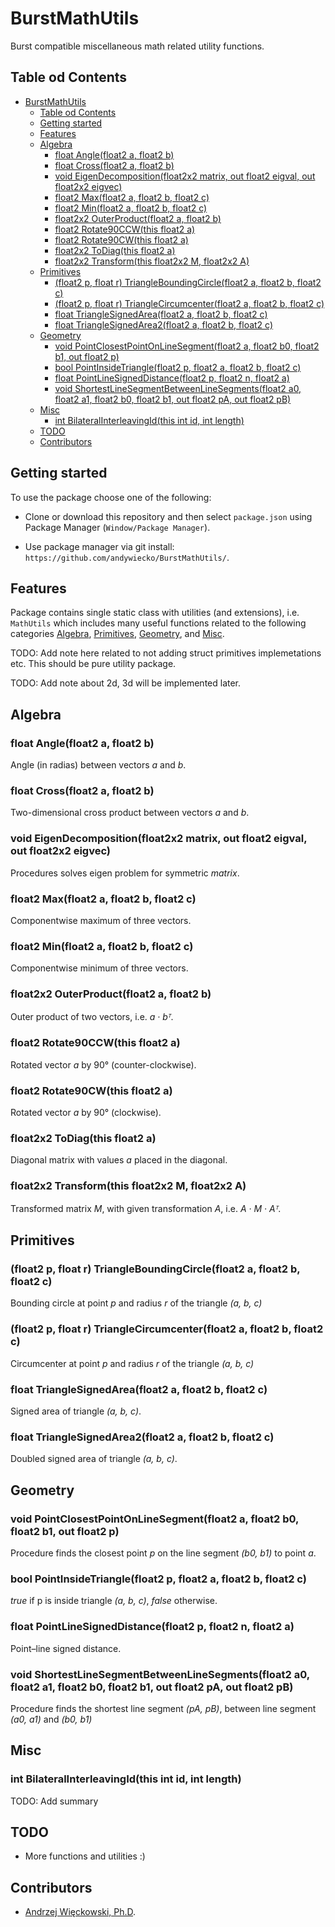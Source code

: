 # BurstMathUtils

Burst compatible miscellaneous math related utility functions.

## Table od Contents

- [BurstMathUtils](#burstmathutils)
  - [Table od Contents](#table-od-contents)
  - [Getting started](#getting-started)
  - [Features](#features)
  - [Algebra](#algebra)
    - [float Angle(float2 a, float2 b)](#float-anglefloat2-a-float2-b)
    - [float Cross(float2 a, float2 b)](#float-crossfloat2-a-float2-b)
    - [void EigenDecomposition(float2x2 matrix, out float2 eigval, out float2x2 eigvec)](#void-eigendecompositionfloat2x2-matrix-out-float2-eigval-out-float2x2-eigvec)
    - [float2 Max(float2 a, float2 b, float2 c)](#float2-maxfloat2-a-float2-b-float2-c)
    - [float2 Min(float2 a, float2 b, float2 c)](#float2-minfloat2-a-float2-b-float2-c)
    - [float2x2 OuterProduct(float2 a, float2 b)](#float2x2-outerproductfloat2-a-float2-b)
    - [float2 Rotate90CCW(this float2 a)](#float2-rotate90ccwthis-float2-a)
    - [float2 Rotate90CW(this float2 a)](#float2-rotate90cwthis-float2-a)
    - [float2x2 ToDiag(this float2 a)](#float2x2-todiagthis-float2-a)
    - [float2x2 Transform(this float2x2 M, float2x2 A)](#float2x2-transformthis-float2x2-m-float2x2-a)
  - [Primitives](#primitives)
    - [(float2 p, float r) TriangleBoundingCircle(float2 a, float2 b, float2 c)](#float2-p-float-r-triangleboundingcirclefloat2-a-float2-b-float2-c)
    - [(float2 p, float r) TriangleCircumcenter(float2 a, float2 b, float2 c)](#float2-p-float-r-trianglecircumcenterfloat2-a-float2-b-float2-c)
    - [float TriangleSignedArea(float2 a, float2 b, float2 c)](#float-trianglesignedareafloat2-a-float2-b-float2-c)
    - [float TriangleSignedArea2(float2 a, float2 b, float2 c)](#float-trianglesignedarea2float2-a-float2-b-float2-c)
  - [Geometry](#geometry)
    - [void PointClosestPointOnLineSegment(float2 a, float2 b0, float2 b1, out float2 p)](#void-pointclosestpointonlinesegmentfloat2-a-float2-b0-float2-b1-out-float2-p)
    - [bool PointInsideTriangle(float2 p, float2 a, float2 b, float2 c)](#bool-pointinsidetrianglefloat2-p-float2-a-float2-b-float2-c)
    - [float PointLineSignedDistance(float2 p, float2 n, float2 a)](#float-pointlinesigneddistancefloat2-p-float2-n-float2-a)
    - [void ShortestLineSegmentBetweenLineSegments(float2 a0, float2 a1, float2 b0, float2 b1, out float2 pA, out float2 pB)](#void-shortestlinesegmentbetweenlinesegmentsfloat2-a0-float2-a1-float2-b0-float2-b1-out-float2-pa-out-float2-pb)
  - [Misc](#misc)
    - [int BilateralInterleavingId(this int id, int length)](#int-bilateralinterleavingidthis-int-id-int-length)
  - [TODO](#todo)
  - [Contributors](#contributors)

## Getting started

To use the package choose one of the following:

- Clone or download this repository and then select `package.json` using Package Manager (`Window/Package Manager`).

- Use package manager via git install: `https://github.com/andywiecko/BurstMathUtils/`.

## Features

Package contains single static class with utilities (and extensions), i.e. `MathUtils` which includes many
useful functions related to the following categories
[Algebra](#algebra),
[Primitives](#primitives),
[Geometry](#geometry), and
[Misc](#misc).

TODO: Add note here related to not adding struct primitives implemetations etc. This should be pure utility package.

TODO: Add note about 2d, 3d will be implemented later.

## Algebra

### float Angle(float2 a, float2 b)

Angle (in radias) between vectors _a_ and _b_.

### float Cross(float2 a, float2 b)

Two-dimensional cross product between vectors _a_ and _b_.

### void EigenDecomposition(float2x2 matrix, out float2 eigval, out float2x2 eigvec)

Procedures solves eigen problem for symmetric _matrix_.

### float2 Max(float2 a, float2 b, float2 c)

Componentwise maximum of three vectors.

### float2 Min(float2 a, float2 b, float2 c)

Componentwise minimum of three vectors.

### float2x2 OuterProduct(float2 a, float2 b)

Outer product of two vectors, i.e. _a · bᵀ_.

### float2 Rotate90CCW(this float2 a)

Rotated vector _a_ by 90° (counter-clockwise).

### float2 Rotate90CW(this float2 a)

Rotated vector _a_ by 90° (clockwise).

### float2x2 ToDiag(this float2 a)

Diagonal matrix with values _a_ placed in the diagonal.

### float2x2 Transform(this float2x2 M, float2x2 A)

Transformed matrix _M_, with given transformation _A_, i.e. _A · M · Aᵀ_.

## Primitives

### (float2 p, float r) TriangleBoundingCircle(float2 a, float2 b, float2 c)

Bounding circle at point _p_ and radius _r_ of the triangle _(a, b, c)_

### (float2 p, float r) TriangleCircumcenter(float2 a, float2 b, float2 c)

Circumcenter at point _p_ and radius _r_ of the triangle _(a, b, c)_

### float TriangleSignedArea(float2 a, float2 b, float2 c)

Signed area of triangle _(a, b, c)_.

### float TriangleSignedArea2(float2 a, float2 b, float2 c)

Doubled signed area of triangle  _(a, b, c)_.

## Geometry

### void PointClosestPointOnLineSegment(float2 a, float2 b0, float2 b1, out float2 p)

Procedure finds the closest point _p_ on the line segment _(b0, b1)_ to point _a_.

### bool PointInsideTriangle(float2 p, float2 a, float2 b, float2 c)

_true_ if p is inside triangle _(a, b, c)_, _false_ otherwise.

### float PointLineSignedDistance(float2 p, float2 n, float2 a)

Point–line signed distance.

### void ShortestLineSegmentBetweenLineSegments(float2 a0, float2 a1, float2 b0, float2 b1, out float2 pA, out float2 pB)

Procedure finds the shortest line segment _(pA, pB)_, between line segment _(a0, a1)_ and _(b0, b1)_

## Misc

### int BilateralInterleavingId(this int id, int length)

TODO: Add summary

## TODO

- More functions and utilities :)

## Contributors

- [Andrzej Więckowski, Ph.D](https://andywiecko.github.io/).
